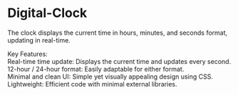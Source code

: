 # Digital-Clock
The clock displays the current time in hours, minutes, and seconds format, updating in real-time.
<br>

Key Features:<br>
Real-time time update: Displays the current time and updates every second.<br>
12-hour / 24-hour format: Easily adaptable for either format.<br>
Minimal and clean UI: Simple yet visually appealing design using CSS.<br>
Lightweight: Efficient code with minimal external libraries.<br>
